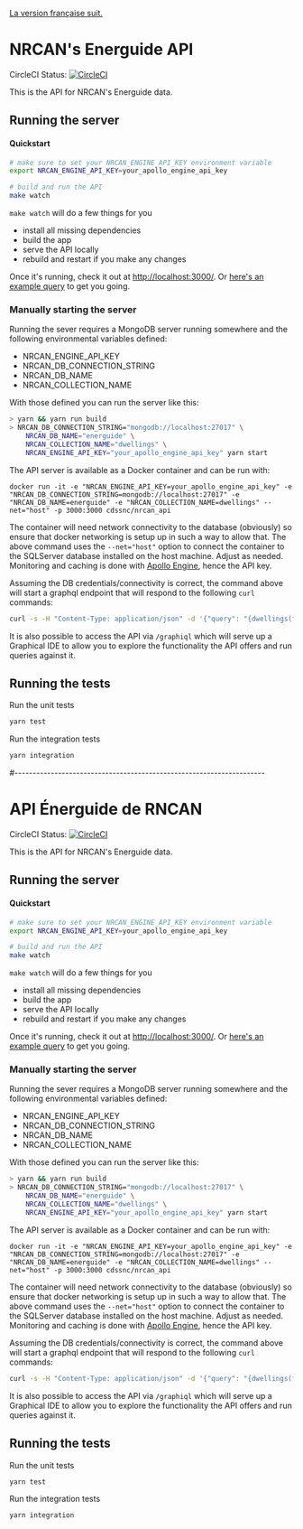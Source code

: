 [La version française suit.](#---------------------------------------------------------------------)

# NRCAN's Energuide API

CircleCI Status: [![CircleCI](https://circleci.com/gh/cds-snc/nrcan_api.svg?style=svg)](https://circleci.com/gh/cds-snc/nrcan_api)

This is the API for NRCAN's Energuide data.

## Running the server

#### Quickstart

```sh
# make sure to set your NRCAN_ENGINE_API_KEY environment variable
export NRCAN_ENGINE_API_KEY=your_apollo_engine_api_key

# build and run the API
make watch
```

`make watch` will do a few things for you
- install all missing dependencies
- build the app
- serve the API locally
- rebuild and restart if you make any changes

Once it's running, check it out at [http://localhost:3000/](http://localhost:3000/).
Or [here's an example query](http://localhost:3000/graphiql?query=%7B%0A%20%20dwellings(%0A%20%20%20%20filters%3A%20%5B%0A%20%20%20%20%20%20%7Bfield%3A%20dwellingForwardSortationArea%20comparator%3A%20eq%20value%3A%20%22C1A%22%7D%0A%20%20%20%20%5D%0A%20%20)%20%7B%0A%20%20%20%20results%20%7B%0A%20%20%20%20%20%20yearBuilt%0A%20%20%20%20%20%20city%0A%20%20%20%20%7D%0A%20%20%7D%0A%7D) to get you going.

### Manually starting the server

Running the sever requires a MongoDB server running somewhere and the following environmental variables defined:

* NRCAN_ENGINE_API_KEY
* NRCAN_DB_CONNECTION_STRING
* NRCAN_DB_NAME
* NRCAN_COLLECTION_NAME

With those defined you can run the server like this:

```sh
> yarn && yarn run build
> NRCAN_DB_CONNECTION_STRING="mongodb://localhost:27017" \
	NRCAN_DB_NAME="energuide" \
	NRCAN_COLLECTION_NAME="dwellings" \
	NRCAN_ENGINE_API_KEY="your_apollo_engine_api_key" yarn start
```

The API server is available as a Docker container and can be run with:
```
docker run -it -e "NRCAN_ENGINE_API_KEY=your_apollo_engine_api_key" -e "NRCAN_DB_CONNECTION_STRING=mongodb://localhost:27017" -e "NRCAN_DB_NAME=energuide" -e "NRCAN_COLLECTION_NAME=dwellings" --net="host" -p 3000:3000 cdssnc/nrcan_api

```

The container will need network connectivity to the database (obviously) so
ensure that docker networking is setup up in such a way to allow that. The
above command uses the `--net="host"` option to connect the container to the
SQLServer database installed on the host machine. Adjust as needed.
Monitoring and caching is done with [Apollo Engine](https://engine.apollographql.com), hence the API key.

Assuming the DB credentials/connectivity is correct, the command above will
start a graphql endpoint that will respond to the following `curl` commands:

```sh
curl -s -H "Content-Type: application/json" -d '{"query": "{dwellings(filters: [{field: dwellingForwardSortationArea comparator: eq value: \"C1A\"}]){ results { yearBuilt city }}}"}'  "localhost:3000/graphql"
```

It is also possible to access the API via `/graphiql` which will serve up a Graphical IDE to allow you to explore the functionality the API offers and run queries against it.

## Running the tests

Run the unit tests

```sh
yarn test
```

Run the integration tests

```sh
yarn integration
```
#---------------------------------------------------------------------

# API Énerguide de RNCAN

CircleCI Status: [![CircleCI](https://circleci.com/gh/cds-snc/nrcan_api.svg?style=svg)](https://circleci.com/gh/cds-snc/nrcan_api)

This is the API for NRCAN's Energuide data.

## Running the server

#### Quickstart

```sh
# make sure to set your NRCAN_ENGINE_API_KEY environment variable
export NRCAN_ENGINE_API_KEY=your_apollo_engine_api_key

# build and run the API
make watch
```

`make watch` will do a few things for you
- install all missing dependencies
- build the app
- serve the API locally
- rebuild and restart if you make any changes

Once it's running, check it out at [http://localhost:3000/](http://localhost:3000/).
Or [here's an example query](http://localhost:3000/graphiql?query=%7B%0A%20%20dwellings(%0A%20%20%20%20filters%3A%20%5B%0A%20%20%20%20%20%20%7Bfield%3A%20dwellingForwardSortationArea%20comparator%3A%20eq%20value%3A%20%22C1A%22%7D%0A%20%20%20%20%5D%0A%20%20)%20%7B%0A%20%20%20%20results%20%7B%0A%20%20%20%20%20%20yearBuilt%0A%20%20%20%20%20%20city%0A%20%20%20%20%7D%0A%20%20%7D%0A%7D) to get you going.

### Manually starting the server

Running the sever requires a MongoDB server running somewhere and the following environmental variables defined:

* NRCAN_ENGINE_API_KEY
* NRCAN_DB_CONNECTION_STRING
* NRCAN_DB_NAME
* NRCAN_COLLECTION_NAME

With those defined you can run the server like this:

```sh
> yarn && yarn run build
> NRCAN_DB_CONNECTION_STRING="mongodb://localhost:27017" \
	NRCAN_DB_NAME="energuide" \
	NRCAN_COLLECTION_NAME="dwellings" \
	NRCAN_ENGINE_API_KEY="your_apollo_engine_api_key" yarn start
```

The API server is available as a Docker container and can be run with:
```
docker run -it -e "NRCAN_ENGINE_API_KEY=your_apollo_engine_api_key" -e "NRCAN_DB_CONNECTION_STRING=mongodb://localhost:27017" -e "NRCAN_DB_NAME=energuide" -e "NRCAN_COLLECTION_NAME=dwellings" --net="host" -p 3000:3000 cdssnc/nrcan_api

```

The container will need network connectivity to the database (obviously) so
ensure that docker networking is setup up in such a way to allow that. The
above command uses the `--net="host"` option to connect the container to the
SQLServer database installed on the host machine. Adjust as needed.
Monitoring and caching is done with [Apollo Engine](https://engine.apollographql.com), hence the API key.

Assuming the DB credentials/connectivity is correct, the command above will
start a graphql endpoint that will respond to the following `curl` commands:

```sh
curl -s -H "Content-Type: application/json" -d '{"query": "{dwellings(filters: [{field: dwellingForwardSortationArea comparator: eq value: \"C1A\"}]){ results { yearBuilt city }}}"}'  "localhost:3000/graphql"
```

It is also possible to access the API via `/graphiql` which will serve up a Graphical IDE to allow you to explore the functionality the API offers and run queries against it.

## Running the tests

Run the unit tests

```sh
yarn test
```

Run the integration tests

```sh
yarn integration
```
